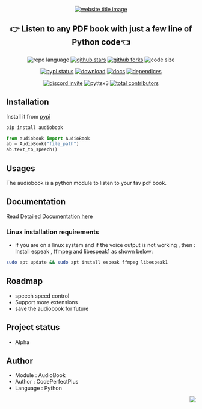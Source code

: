 <p align="center">
  <a href="https://codeperfectplus.github.io/audiobook/"><img src="https://capsule-render.vercel.app/api?type=rect&color=009ACD&height=100&section=header&text=audioBook&fontSize=80%&fontColor=ffffff" alt="website title image"></a>
  <h2 align="center">👉 Listen to any PDF book with just a few line of Python code👈</h2>
</p>

<p align="center">
<img src="https://img.shields.io/github/pipenv/locked/python-version/codeperfectplus/audiobook?style=for-the-badge" alt="repo language">
<a href="https://github.com/codeperfectplus/audiobook/stargazers"><img src="https://img.shields.io/github/stars/codeperfectplus/audiobook?style=for-the-badge" alt="github stars"></a>
<a href="https://github.com/codeperfectplus/audiobook/network/members"><img src="https://img.shields.io/github/forks/codeperfectplus/audiobook?style=for-the-badge" alt="github forks"></a>
<img src="https://img.shields.io/github/languages/code-size/codeperfectplus/audiobook?style=for-the-badge" alt="code size">
  </p>
  <p align="center">
<a href="https://pypi.org/project/audiobook/"><img src="https://img.shields.io/pypi/status/audiobook.svg?style=for-the-badge" alt="pypi status"></a>
<a href="https://pypi.org/project/audiobook/"><img src="https://img.shields.io/pypi/dm/audiobook?style=for-the-badge" alt="download"></a>
<a href="https://pypi.org/project/audiobook/"><img src="https://img.shields.io/readthedocs/audiobook?style=for-the-badge" alt="docs"></a>
<a href="https://pypi.org/project/audiobook/"><img src="https://img.shields.io/librariesio/release/pypi/audiobook?style=for-the-badge" alt="dependices"></a>
</p>
<p align="center">
<a href="https://discord.gg/JfbK3bS"><img src="https://img.shields.io/discord/758030555005714512.svg?label=Discord&logo=Discord&colorB=7289da&style=for-the-badge" alt="discord invite"></a>
<img src="https://img.shields.io/github/pipenv/locked/dependency-version/codeperfectplus/audiobook/pyttsx3?style=for-the-badge" alt="pyttsx3">
<a href="https://api.github.com/repos/codeperfectplus/audiobook/contributors"><img src="https://img.shields.io/github/contributors/codeperfectplus/audiobook?style=for-the-badge" alt="total contributors"></a>
</p>

## Installation

Install it from [pypi](https://pypi.org/project/audiobook/)

```sh
pip install audiobook
```

```python
from audiobook import AudioBook
ab = AudioBook("file_path")
ab.text_to_speech()
```

## Usages

The audiobook is a python module to listen to your fav pdf book.

## Documentation

Read Detailed [Documentation here](https://audiobook.readthedocs.io/)

### Linux installation requirements

- If you are on a linux system and if the voice output is not working , then :
    Install espeak , ffmpeg and libespeak1 as shown below:

```sh
sudo apt update && sudo apt install espeak ffmpeg libespeak1
```

## Roadmap

- speech speed control
- Support more extensions
- save the audiobook for future

## Project status

- Alpha

## Author

- Module : AudioBook
- Author  : CodePerfectPlus
- Language : Python

<img align="right" src="https://img.shields.io/badge/Made%20with-Python-1f425f.svg?style=for-the-badge">
